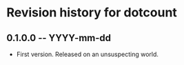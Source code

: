 # Revision history for dotcount

## 0.1.0.0 -- YYYY-mm-dd

* First version. Released on an unsuspecting world.

